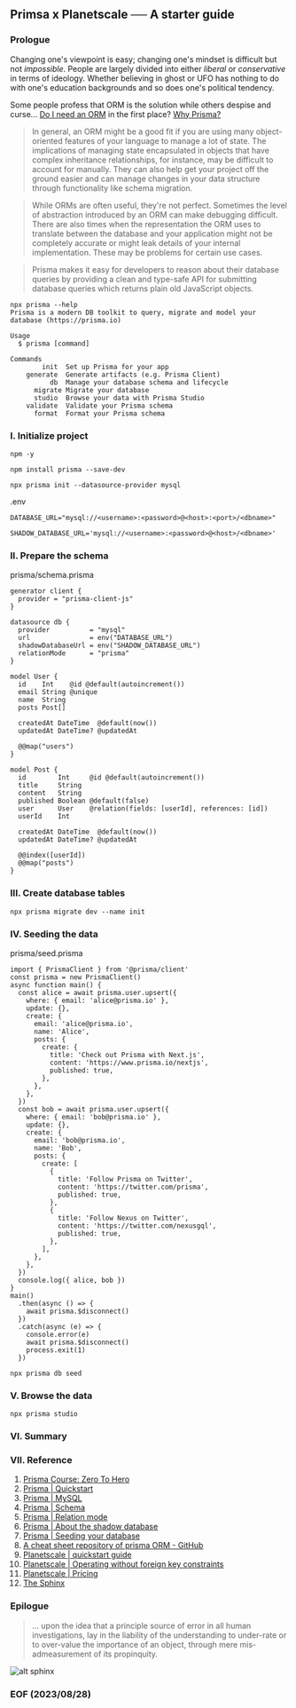## Primsa x Planetscale ── A starter guide 


### Prologue 
Changing one's viewpoint is easy; changing one's mindset is difficult but not *impossible*. People are largely divided into either *liberal* or *conservative* in terms of ideology. Whether believing in ghost or UFO has nothing to do with one's education backgrounds and so does one's political tendency. 

Some people profess that ORM is the solution while others despise and curse... [Do I need an ORM](https://www.prisma.io/dataguide/types/relational/what-is-an-orm) in the first place? [Why Prisma?](https://www.prisma.io/docs/concepts/overview/why-prisma)

> In general, an ORM might be a good fit if you are using many object-oriented features of your language to manage a lot of state. The implications of managing state encapsulated in objects that have complex inheritance relationships, for instance, may be difficult to account for manually. They can also help get your project off the ground easier and can manage changes in your data structure through functionality like schema migration.

> While ORMs are often useful, they're not perfect. Sometimes the level of abstraction introduced by an ORM can make debugging difficult. There are also times when the representation the ORM uses to translate between the database and your application might not be completely accurate or might leak details of your internal implementation. These may be problems for certain use cases.

> Prisma makes it easy for developers to reason about their database queries by providing a clean and type-safe API for submitting database queries which returns plain old JavaScript objects.

```
npx prisma --help
Prisma is a modern DB toolkit to query, migrate and model your database (https://prisma.io)

Usage
  $ prisma [command]

Commands
        init  Set up Prisma for your app
    generate  Generate artifacts (e.g. Prisma Client)
          db  Manage your database schema and lifecycle
      migrate Migrate your database
      studio  Browse your data with Prisma Studio
    validate  Validate your Prisma schema
      format  Format your Prisma schema
```


### I. Initialize project 
```
npm -y 

npm install prisma --save-dev

npx prisma init --datasource-provider mysql 
```

.env
```
DATABASE_URL="mysql://<username>:<password>@<host>:<port>/<dbname>"

SHADOW_DATABASE_URL='mysql://<username>:<password>@<host>/<dbname>'
```


### II. Prepare the schema
prisma/schema.prisma
```
generator client {
  provider = "prisma-client-js"
}

datasource db {
  provider          = "mysql"
  url               = env("DATABASE_URL")
  shadowDatabaseUrl = env("SHADOW_DATABASE_URL")
  relationMode      = "prisma"
}

model User {
  id    Int    @id @default(autoincrement())
  email String @unique
  name  String
  posts Post[]

  createdAt DateTime  @default(now())
  updatedAt DateTime? @updatedAt

  @@map("users")
}

model Post {
  id        Int     @id @default(autoincrement())
  title     String
  content   String
  published Boolean @default(false)
  user      User    @relation(fields: [userId], references: [id])
  userId    Int

  createdAt DateTime  @default(now())
  updatedAt DateTime? @updatedAt

  @@index([userId])
  @@map("posts")
}
```


### III. Create database tables 
```
npx prisma migrate dev --name init
```


### IV. Seeding the data
prisma/seed.prisma
```
import { PrismaClient } from '@prisma/client'
const prisma = new PrismaClient()
async function main() {
  const alice = await prisma.user.upsert({
    where: { email: 'alice@prisma.io' },
    update: {},
    create: {
      email: 'alice@prisma.io',
      name: 'Alice',
      posts: {
        create: {
          title: 'Check out Prisma with Next.js',
          content: 'https://www.prisma.io/nextjs',
          published: true,
        },
      },
    },
  })
  const bob = await prisma.user.upsert({
    where: { email: 'bob@prisma.io' },
    update: {},
    create: {
      email: 'bob@prisma.io',
      name: 'Bob',
      posts: {
        create: [
          {
            title: 'Follow Prisma on Twitter',
            content: 'https://twitter.com/prisma',
            published: true,
          },
          {
            title: 'Follow Nexus on Twitter',
            content: 'https://twitter.com/nexusgql',
            published: true,
          },
        ],
      },
    },
  })
  console.log({ alice, bob })
}
main()
  .then(async () => {
    await prisma.$disconnect()
  })
  .catch(async (e) => {
    console.error(e)
    await prisma.$disconnect()
    process.exit(1)
  })
```

```
npx prisma db seed 
```


### V. Browse the data
```
npx prisma studio
```


### VI. Summary 


### VII. Reference
1. [Prisma Course: Zero To Hero](https://youtu.be/yW6HnMUAWNU)
2. [Prisma | Quickstart](https://www.prisma.io/docs/getting-started/quickstart)
3. [Prisma | MySQL](https://www.prisma.io/docs/concepts/database-connectors/mysql)
4. [Prisma | Schema](https://www.prisma.io/docs/concepts/components/prisma-schema)
5. [Prisma | Relation mode](https://www.prisma.io/docs/concepts/components/prisma-schema/relations/relation-mode)
6. [Prisma | About the shadow database](https://www.prisma.io/docs/concepts/components/prisma-migrate/shadow-database)
7. [Prisma | Seeding your database](https://www.prisma.io/docs/guides/migrate/seed-database)
8. [A cheat sheet repository of prisma ORM - GitHub]()
9. [Planetscale | quickstart guide](https://planetscale.com/docs/tutorials/planetscale-quick-start-guide)
10. [Planetscale | Operating without foreign key constraints](https://planetscale.com/docs/learn/operating-without-foreign-key-constraints)
11. [Planetscale | Pricing](https://planetscale.com/pricing)
12. [The Sphinx](https://poemuseum.org/the-sphinx/)


### Epilogue
> ... upon the idea that a principle source of error in all human investigations, lay in the liability of the understanding to under-rate or to over-value the importance of an object, through mere mis-admeasurement of its propinquity.

![alt sphinx](img/Sphinx-674x1024.jpg)

### EOF (2023/08/28)